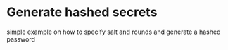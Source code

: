 # Generate hashed secrets

simple example on how to specify salt and rounds and generate a hashed password
